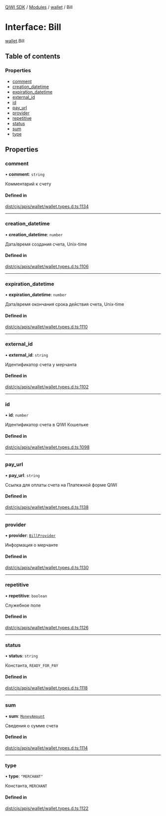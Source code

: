 [QIWI SDK](../README.md) / [Modules](../modules.md) / [wallet](../modules/wallet.md) / Bill

# Interface: Bill

[wallet](../modules/wallet.md).Bill

## Table of contents

### Properties

- [comment](wallet.Bill.md#comment)
- [creation\_datetime](wallet.Bill.md#creation_datetime)
- [expiration\_datetime](wallet.Bill.md#expiration_datetime)
- [external\_id](wallet.Bill.md#external_id)
- [id](wallet.Bill.md#id)
- [pay\_url](wallet.Bill.md#pay_url)
- [provider](wallet.Bill.md#provider)
- [repetitive](wallet.Bill.md#repetitive)
- [status](wallet.Bill.md#status)
- [sum](wallet.Bill.md#sum)
- [type](wallet.Bill.md#type)

## Properties

### comment

• **comment**: `string`

Комментарий к счету

#### Defined in

[dist/cjs/apis/wallet/wallet.types.d.ts:1134](https://github.com/AlexXanderGrib/node-qiwi-sdk/blob/87e5174/dist/cjs/apis/wallet/wallet.types.d.ts#L1134)

___

### creation\_datetime

• **creation\_datetime**: `number`

Дата/время создания счета, Unix-time

#### Defined in

[dist/cjs/apis/wallet/wallet.types.d.ts:1106](https://github.com/AlexXanderGrib/node-qiwi-sdk/blob/87e5174/dist/cjs/apis/wallet/wallet.types.d.ts#L1106)

___

### expiration\_datetime

• **expiration\_datetime**: `number`

Дата/время окончания срока действия счета, Unix-time

#### Defined in

[dist/cjs/apis/wallet/wallet.types.d.ts:1110](https://github.com/AlexXanderGrib/node-qiwi-sdk/blob/87e5174/dist/cjs/apis/wallet/wallet.types.d.ts#L1110)

___

### external\_id

• **external\_id**: `string`

Идентификатор счета у мерчанта

#### Defined in

[dist/cjs/apis/wallet/wallet.types.d.ts:1102](https://github.com/AlexXanderGrib/node-qiwi-sdk/blob/87e5174/dist/cjs/apis/wallet/wallet.types.d.ts#L1102)

___

### id

• **id**: `number`

Идентификатор счета в QIWI Кошельке

#### Defined in

[dist/cjs/apis/wallet/wallet.types.d.ts:1098](https://github.com/AlexXanderGrib/node-qiwi-sdk/blob/87e5174/dist/cjs/apis/wallet/wallet.types.d.ts#L1098)

___

### pay\_url

• **pay\_url**: `string`

Ссылка для оплаты счета на Платежной форме QIWI

#### Defined in

[dist/cjs/apis/wallet/wallet.types.d.ts:1138](https://github.com/AlexXanderGrib/node-qiwi-sdk/blob/87e5174/dist/cjs/apis/wallet/wallet.types.d.ts#L1138)

___

### provider

• **provider**: [`BillProvider`](index.QIWI.BillProvider.md)

Информация о мерчанте

#### Defined in

[dist/cjs/apis/wallet/wallet.types.d.ts:1130](https://github.com/AlexXanderGrib/node-qiwi-sdk/blob/87e5174/dist/cjs/apis/wallet/wallet.types.d.ts#L1130)

___

### repetitive

• **repetitive**: `boolean`

Служебное поле

#### Defined in

[dist/cjs/apis/wallet/wallet.types.d.ts:1126](https://github.com/AlexXanderGrib/node-qiwi-sdk/blob/87e5174/dist/cjs/apis/wallet/wallet.types.d.ts#L1126)

___

### status

• **status**: `string`

Константа, `READY_FOR_PAY`

#### Defined in

[dist/cjs/apis/wallet/wallet.types.d.ts:1118](https://github.com/AlexXanderGrib/node-qiwi-sdk/blob/87e5174/dist/cjs/apis/wallet/wallet.types.d.ts#L1118)

___

### sum

• **sum**: [`MoneyAmount`](../modules/index.QIWI.md#moneyamount)

Сведения о сумме счета

#### Defined in

[dist/cjs/apis/wallet/wallet.types.d.ts:1114](https://github.com/AlexXanderGrib/node-qiwi-sdk/blob/87e5174/dist/cjs/apis/wallet/wallet.types.d.ts#L1114)

___

### type

• **type**: ``"MERCHANT"``

Константа, `MERCHANT`

#### Defined in

[dist/cjs/apis/wallet/wallet.types.d.ts:1122](https://github.com/AlexXanderGrib/node-qiwi-sdk/blob/87e5174/dist/cjs/apis/wallet/wallet.types.d.ts#L1122)
